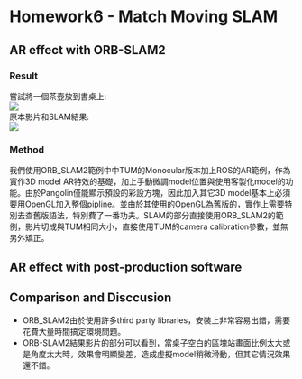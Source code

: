 # Homework6 - Match Moving SLAM

## AR effect with ORB-SLAM2
### Result
嘗試將一個茶壺放到書桌上:  
![](output_video.gif)  
原本影片和SLAM結果:  
![](output.gif)

### Method  
我們使用ORB_SLAM2範例中中TUM的Monocular版本加上ROS的AR範例，作為實作3D model AR特效的基礎，加上手動微調model位置與使用客製化model的功能。由於Pangolin僅能顯示預設的彩設方塊，因此加入其它3D model基本上必須要用OpenGL加入整個pipline。並由於其使用的OpenGL為舊版的，實作上需要特別去查舊版語法，特別費了一番功夫。SLAM的部分直接使用ORB_SLAM2的範例，影片切成與TUM相同大小，直接使用TUM的camera calibration參數，並無另外矯正。

## AR effect with post-production software

## Comparison and Disccusion

* ORB_SLAM2由於使用許多third party libraries，安裝上非常容易出錯，需要花費大量時間搞定環境問題。
* ORB-SLAM2結果影片的部分可以看到，當桌子空白的區塊站畫面比例太大或是角度太大時，效果會明顯變差，造成虛擬model稍微滑動，但其它情況效果還不錯。
